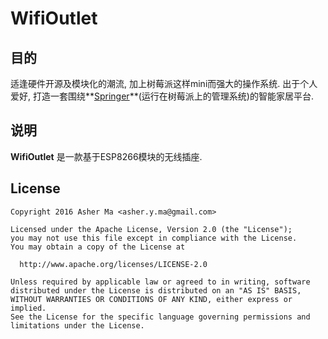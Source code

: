 # WifiOutlet
## 目的 ##
适逢硬件开源及模块化的潮流, 加上树莓派这样mini而强大的操作系统. 出于个人爱好, 打造一套围绕**[Springer](https://github.com/keykoy/Springer)**(运行在树莓派上的管理系统)的智能家居平台.
## 说明 ##

**WifiOutlet** 是一款基于ESP8266模块的无线插座.


## License ##

    Copyright 2016 Asher Ma <asher.y.ma@gmail.com>

    Licensed under the Apache License, Version 2.0 (the "License");
    you may not use this file except in compliance with the License.
    You may obtain a copy of the License at

      http://www.apache.org/licenses/LICENSE-2.0

    Unless required by applicable law or agreed to in writing, software
    distributed under the License is distributed on an "AS IS" BASIS,
    WITHOUT WARRANTIES OR CONDITIONS OF ANY KIND, either express or implied.
    See the License for the specific language governing permissions and
    limitations under the License.
